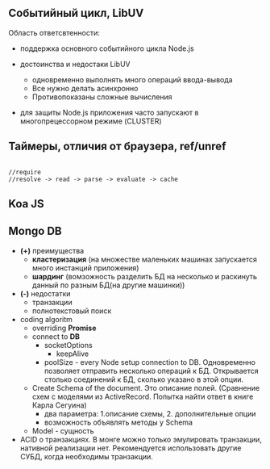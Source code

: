 ## Событийный цикл, LibUV

Область ответсвтенности:
 - поддержка основного событийного цикла Node.js
 - достоинства и недостаки LibUV
   + одновременно выполнять много операций ввода-вывода
   - Все нужно делать асинхронно
   - Противопоказаны сложные вычисления

 - для защиты Node.js приложения часто запускают в многопрецессорном режиме (CLUSTER)

## Таймеры, отличия от браузера, ref/unref

<code>
//require
//resolve -> read -> parse -> evaluate -> cache
</code>

## Koa JS
## Mongo DB
- **(+)** преимущества
  - **кластеризация** (на множестве маленьких машинах запускается много инстанций приложения)
  - **шардинг** (вомзожность разделить БД на несколько и раскинуть данный по разным БД(на другие машинки))
- **(-)** недостатки
  - транзакции
  - полнотекстовый поиск
- coding algoritm
  - overriding **Promise**
  - connect to **DB**  
    - socketOptions
      - keepAlive
    - poolSize - every Node setup connection to DB. Одновременно позволяет отправить несколько операций к БД. Открывается столько соединений к БД, сколько указано в этой опции.
  - Create Schema of the document. Это описание полей. (Сравнение схем с моделями из ActiveRecord. Попытка найти ответ в книге Карла Сегуина)
    - два параметра: 1.описание схемы, 2. дополнительные опции
    - возможность объявлять методы у Schema
  - Model - сущность
- ACID о транзакциях. В монге можно только эмулировать транзакции, нативной реализации нет. Рекомендуется использовать другие СУБД, когда необходимы транзакции.
